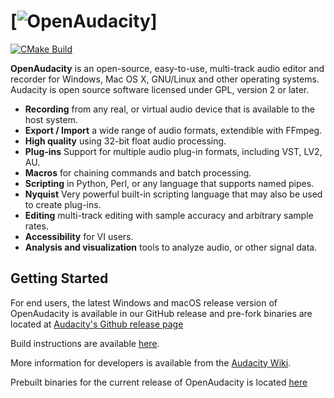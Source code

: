 [![OpenAudacity](https://github.com/moralesresearch/OpenAudacity/blob/master/images/audacity.svg)]
=============================

[![CMake Build](https://github.com/Morales-Research-Corporation/OpenAudacity/actions/workflows/cmake_build.yml/badge.svg)](https://github.com/Morales-Research-Corporation/OpenAudacity/actions/workflows/cmake_build.yml)

**OpenAudacity** is an open-source, easy-to-use, multi-track audio editor and recorder for Windows, Mac OS X, GNU/Linux and other operating systems. Audacity is open source software licensed under GPL, version 2 or later.

- **Recording** from any real, or virtual audio device that is available to the host system.
- **Export / Import** a wide range of audio formats, extendible with FFmpeg.
- **High quality** using 32-bit float audio processing.
- **Plug-ins** Support for multiple audio plug-in formats, including VST, LV2, AU.
- **Macros** for chaining commands and batch processing.
- **Scripting** in Python, Perl, or any language that supports named pipes.
- **Nyquist** Very powerful built-in scripting language that may also be used to create plug-ins.
- **Editing** multi-track editing with sample accuracy and arbitrary sample rates.
- **Accessibility** for VI users.
- **Analysis and visualization** tools to analyze audio, or other signal data.

## Getting Started

For end users, the latest Windows and macOS release version of OpenAudacity is available in our GitHub release
and pre-fork binaries are located at [Audacity's Github release page](https://github.com/audacity/audacity/releases)

Build instructions are available [here](BUILDING.md).

More information for developers is available from the [Audacity Wiki](https://wiki.audacityteam.org/wiki/For_Developers).

Prebuilt binaries for the current release of OpenAudacity is located [here](https://github.com/moralesresearch/OpenAudacity/releases)
